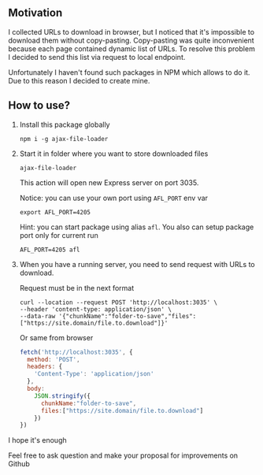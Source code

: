 ## Motivation

I collected URLs to download in browser, but I noticed that it's impossible to download them without copy-pasting.
Copy-pasting was quite inconvenient because each page contained dynamic list of URLs.
To resolve this problem I decided to send this list via request to local endpoint.

Unfortunately I haven't found such packages in NPM which allows to do it.
Due to this reason I decided to create mine. 

## How to use?

1. Install this package globally
    ```shell script
    npm i -g ajax-file-loader
    ```

2. Start it in folder where you want to store downloaded files
    
    ```shell script
    ajax-file-loader
    ```

    This action will open new Express server on port 3035.
    
    Notice: you can use your own port using `AFL_PORT` env var
    ```shell script
    export AFL_PORT=4205
    ```
    
    Hint: you can start package using alias `afl`.
    You also can setup package port only for current run
    ```shell script
    AFL_PORT=4205 afl
    ```

3. When you have a running server, you need to send request with URLs to download.

    Request must be in the next format
    ```shell script
    curl --location --request POST 'http://localhost:3035' \
    --header 'content-type: application/json' \
    --data-raw '{"chunkName":"folder-to-save","files":["https://site.domain/file.to.download"]}'
    ```
    
    Or same from browser
    ```javascript
    fetch('http://localhost:3035', {
      method: 'POST',
      headers: {
        'Content-Type': 'application/json'
      },
      body:
        JSON.stringify({
          chunkName:"folder-to-save",
          files:["https://site.domain/file.to.download"]
        })
    })
    ```

I hope it's enough

Feel free to ask question and make your proposal for improvements on Github


